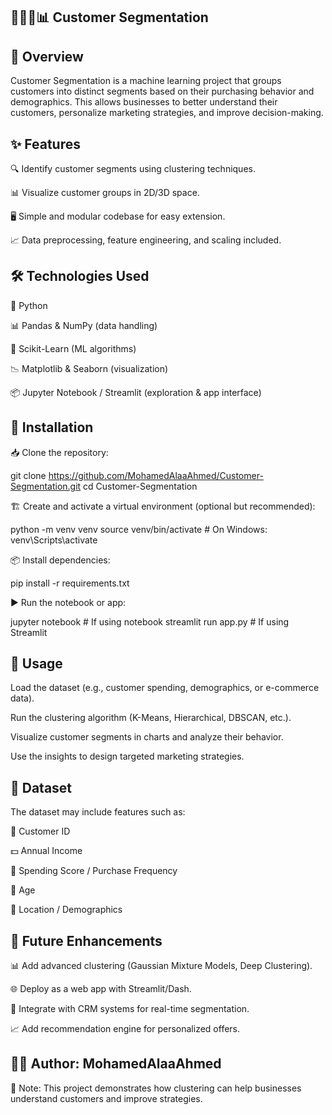 ## 🧑‍🤝‍🧑📊 Customer Segmentation
## 🌟 Overview

Customer Segmentation is a machine learning project that groups customers into distinct segments based on their purchasing behavior and demographics.
This allows businesses to better understand their customers, personalize marketing strategies, and improve decision-making.

## ✨ Features

🔍 Identify customer segments using clustering techniques.

📊 Visualize customer groups in 2D/3D space.

🖥️ Simple and modular codebase for easy extension.

📈 Data preprocessing, feature engineering, and scaling included.

## 🛠️ Technologies Used

🐍 Python

📊 Pandas & NumPy (data handling)

🤖 Scikit-Learn (ML algorithms)

📉 Matplotlib & Seaborn (visualization)

📦 Jupyter Notebook / Streamlit (exploration & app interface)

## 🚀 Installation

📥 Clone the repository:

git clone https://github.com/MohamedAlaaAhmed/Customer-Segmentation.git
cd Customer-Segmentation


🏗️ Create and activate a virtual environment (optional but recommended):

python -m venv venv
source venv/bin/activate   # On Windows: venv\Scripts\activate


📦 Install dependencies:

pip install -r requirements.txt


▶️ Run the notebook or app:

jupyter notebook   # If using notebook
streamlit run app.py   # If using Streamlit

## 📌 Usage

Load the dataset (e.g., customer spending, demographics, or e-commerce data).

Run the clustering algorithm (K-Means, Hierarchical, DBSCAN, etc.).

Visualize customer segments in charts and analyze their behavior.

Use the insights to design targeted marketing strategies.

## 📂 Dataset

The dataset may include features such as:

👥 Customer ID

💵 Annual Income

🛒 Spending Score / Purchase Frequency

🎂 Age

📍 Location / Demographics

## 🔮 Future Enhancements

📊 Add advanced clustering (Gaussian Mixture Models, Deep Clustering).

🌐 Deploy as a web app with Streamlit/Dash.

🤝 Integrate with CRM systems for real-time segmentation.

📈 Add recommendation engine for personalized offers.

## 👨‍💻 Author: MohamedAlaaAhmed
📌 Note: This project demonstrates how clustering can help businesses understand customers and improve strategies.
